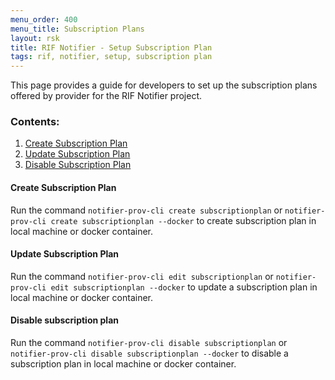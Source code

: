 ```yaml
---
menu_order: 400
menu_title: Subscription Plans
layout: rsk
title: RIF Notifier - Setup Subscription Plan
tags: rif, notifier, setup, subscription plan
---
```


This page provides a guide for developers to set up the subscription plans offered by provider for the RIF Notifier project.

### Contents:

 1. [Create Subscription Plan](#create-subscription-plan)
 2. [Update Subscription Plan](#update-subscription-plan)
 3. [Disable Subscription Plan](#disable-subscription-plan)



#### **Create Subscription Plan**
Run the command `notifier-prov-cli create subscriptionplan` or `notifier-prov-cli create subscriptionplan --docker` to create subscription plan in local machine or docker container. 
#### **Update Subscription Plan**
Run the command `notifier-prov-cli edit subscriptionplan` or `notifier-prov-cli edit subscriptionplan --docker` to update a subscription plan in local machine or docker container.
#### Disable subscription plan
Run the command `notifier-prov-cli disable subscriptionplan` or `notifier-prov-cli disable subscriptionplan --docker` to disable a subscription plan in local machine or docker container. 
